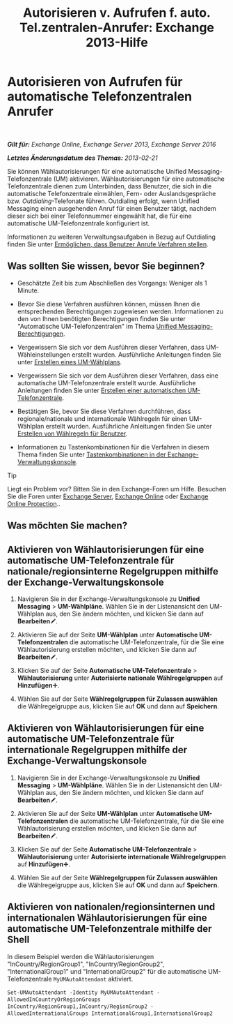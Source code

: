 ﻿---
title: 'Autorisieren v. Aufrufen f. auto. Tel.zentralen-Anrufer: Exchange 2013-Hilfe'
TOCTitle: Autorisieren von Aufrufen für automatische Telefonzentralen Anrufer
ms:assetid: c6c94fad-64df-44aa-a198-980f017ef716
ms:mtpsurl: https://technet.microsoft.com/de-de/library/Bb691238(v=EXCHG.150)
ms:contentKeyID: 51409340
ms.date: 05/23/2018
mtps_version: v=EXCHG.150
ms.translationtype: MT
---

# Autorisieren von Aufrufen für automatische Telefonzentralen Anrufer

 

_**Gilt für:** Exchange Online, Exchange Server 2013, Exchange Server 2016_

_**Letztes Änderungsdatum des Themas:** 2013-02-21_

Sie können Wählautorisierungen für eine automatische Unified Messaging-Telefonzentrale (UM) aktivieren. Wählautorisierungen für eine automatische Telefonzentrale dienen zum Unterbinden, dass Benutzer, die sich in die automatische Telefonzentrale einwählen, Fern- oder Auslandsgespräche bzw. *Outdialing*-Telefonate führen. Outdialing erfolgt, wenn Unified Messaging einen ausgehenden Anruf für einen Benutzer tätigt, nachdem dieser sich bei einer Telefonnummer eingewählt hat, die für eine automatische UM-Telefonzentrale konfiguriert ist.

Informationen zu weiteren Verwaltungsaufgaben in Bezug auf Outdialing finden Sie unter [Ermöglichen, dass Benutzer Anrufe Verfahren stellen](allowing-users-to-make-calls-procedures-exchange-2013-help.md).

## Was sollten Sie wissen, bevor Sie beginnen?

  - Geschätzte Zeit bis zum Abschließen des Vorgangs: Weniger als 1 Minute.

  - Bevor Sie diese Verfahren ausführen können, müssen Ihnen die entsprechenden Berechtigungen zugewiesen werden. Informationen zu den von Ihnen benötigten Berechtigungen finden Sie unter "Automatische UM-Telefonzentralen" im Thema [Unified Messaging-Berechtigungen](unified-messaging-permissions-exchange-2013-help.md).

  - Vergewissern Sie sich vor dem Ausführen dieser Verfahren, dass UM-Wähleinstellungen erstellt wurden. Ausführliche Anleitungen finden Sie unter [Erstellen eines UM-Wählplans](create-a-um-dial-plan-exchange-2013-help.md).

  - Vergewissern Sie sich vor dem Ausführen dieser Verfahren, dass eine automatische UM-Telefonzentrale erstellt wurde. Ausführliche Anleitungen finden Sie unter [Erstellen einer automatischen UM-Telefonzentrale](create-a-um-auto-attendant-exchange-2013-help.md).

  - Bestätigen Sie, bevor Sie diese Verfahren durchführen, dass regionale/nationale und internationale Wählregeln für einen UM-Wählplan erstellt wurden. Ausführliche Anleitungen finden Sie unter [Erstellen von Wählregeln für Benutzer](create-dialing-rules-for-users-exchange-2013-help.md).

  - Informationen zu Tastenkombinationen für die Verfahren in diesem Thema finden Sie unter [Tastenkombinationen in der Exchange-Verwaltungskonsole](keyboard-shortcuts-in-the-exchange-admin-center-exchange-online-protection-help.md).


> [!TIP]
> Liegt ein Problem vor? Bitten Sie in den Exchange-Foren um Hilfe. Besuchen Sie die Foren unter <A href="https://go.microsoft.com/fwlink/p/?linkid=60612">Exchange Server</A>, <A href="https://go.microsoft.com/fwlink/p/?linkid=267542">Exchange Online</A> oder <A href="https://go.microsoft.com/fwlink/p/?linkid=285351">Exchange Online Protection</A>..



## Was möchten Sie machen?

## Aktivieren von Wählautorisierungen für eine automatische UM-Telefonzentrale für nationale/regionsinterne Regelgruppen mithilfe der Exchange-Verwaltungskonsole

1.  Navigieren Sie in der Exchange-Verwaltungskonsole zu **Unified Messaging** \> **UM-Wählpläne**. Wählen Sie in der Listenansicht den UM-Wählplan aus, den Sie ändern möchten, und klicken Sie dann auf **Bearbeiten**![Bearbeitungssymbol](images/Bb124582.6f53ccb2-1f13-4c02-bea0-30690e6ea71d(EXCHG.150).gif "Bearbeitungssymbol").

2.  Aktivieren Sie auf der Seite **UM-Wählplan** unter **Automatische UM-Telefonzentralen** die automatische UM-Telefonzentrale, für die Sie eine Wählautorisierung erstellen möchten, und klicken Sie dann auf **Bearbeiten**![Bearbeitungssymbol](images/Bb124582.6f53ccb2-1f13-4c02-bea0-30690e6ea71d(EXCHG.150).gif "Bearbeitungssymbol").

3.  Klicken Sie auf der Seite **Automatische UM-Telefonzentrale** \> **Wählautorisierung** unter **Autorisierte nationale Wählregelgruppen** auf **Hinzufügen**![Hinzufügen (Symbol)](images/JJ218640.c1e75329-d6d7-4073-a27d-498590bbb558(EXCHG.150).gif "Hinzufügen (Symbol)").

4.  Wählen Sie auf der Seite **Wählregelgruppen für Zulassen auswählen** die Wählregelgruppe aus, klicken Sie auf **OK** und dann auf **Speichern**.

## Aktivieren von Wählautorisierungen für eine automatische UM-Telefonzentrale für internationale Regelgruppen mithilfe der Exchange-Verwaltungskonsole

1.  Navigieren Sie in der Exchange-Verwaltungskonsole zu **Unified Messaging** \> **UM-Wählpläne**. Wählen Sie in der Listenansicht den UM-Wählplan aus, den Sie ändern möchten, und klicken Sie dann auf **Bearbeiten**![Bearbeitungssymbol](images/Bb124582.6f53ccb2-1f13-4c02-bea0-30690e6ea71d(EXCHG.150).gif "Bearbeitungssymbol").

2.  Aktivieren Sie auf der Seite **UM-Wählplan** unter **Automatische UM-Telefonzentralen** die automatische UM-Telefonzentrale, für die Sie eine Wählautorisierung erstellen möchten, und klicken Sie dann auf **Bearbeiten**![Bearbeitungssymbol](images/Bb124582.6f53ccb2-1f13-4c02-bea0-30690e6ea71d(EXCHG.150).gif "Bearbeitungssymbol").

3.  Klicken Sie auf der Seite **Automatische UM-Telefonzentrale** \> **Wählautorisierung** unter **Autorisierte internationale Wählregelgruppen** auf **Hinzufügen**![Hinzufügen (Symbol)](images/JJ218640.c1e75329-d6d7-4073-a27d-498590bbb558(EXCHG.150).gif "Hinzufügen (Symbol)").

4.  Wählen Sie auf der Seite **Wählregelgruppen für Zulassen auswählen** die Wählregelgruppe aus, klicken Sie auf **OK** und dann auf **Speichern**.

## Aktivieren von nationalen/regionsinternen und internationalen Wählautorisierungen für eine automatische UM-Telefonzentrale mithilfe der Shell

In diesem Beispiel werden die Wählautorisierungen "InCountry/RegionGroup1", "InCountry/RegionGroup2", "InternationalGroup1" und "InternationalGroup2" für die automatische UM-Telefonzentrale `MyUMAutoAttendant` aktiviert.

    Set-UMAutoAttendant -Identity MyUMAutoAttendant -AllowedInCountryOrRegionGroups InCountry/RegionGroup1,InCountry/RegionGroup2 -AllowedInternationalGroups InternationalGroup1,InternationalGroup2


